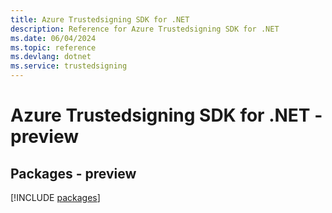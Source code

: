 ```yaml
---
title: Azure Trustedsigning SDK for .NET
description: Reference for Azure Trustedsigning SDK for .NET
ms.date: 06/04/2024
ms.topic: reference
ms.devlang: dotnet
ms.service: trustedsigning
---
```

# Azure Trustedsigning SDK for .NET - preview
## Packages - preview
[!INCLUDE [packages](trustedsigning-index.md)]
